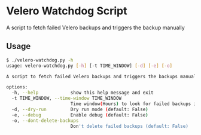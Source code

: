 # Velero Watchdog Script
A script to fetch failed Velero backups and triggers the backup manually

## Usage
```bash
$ ./velero-watchdog.py -h
usage: velero-watchdog.py [-h] [-t TIME_WINDOW] [-d] [-e] [-o]

A script to fetch failed Velero backups and triggers the backups manually

options:
  -h, --help            show this help message and exit
  -t TIME_WINDOW, --time-window TIME_WINDOW
                        Time window(Hours) to look for failed backups in past (default: 24)
  -d, --dry-run         Dry run mode (default: False)
  -e, --debug           Enable debug (default: False)
  -o, --dont-delete-backups
                        Don't delete failed backups (default: False)
```
